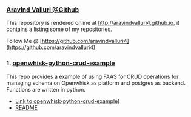 ### [Aravind Valluri @Github](https://github.com/aravindvalluri4)

This repository is rendered online at http://aravindvalluri4.github.io, it contains a listing some of my repositories.

Follow Me @ [https://github.com/aravindvalluri4](https://github.com/aravindvalluri4)

### 1. [openwhisk-python-crud-example](https://github.com/aravindvalluri4/openwhisk-python-crud-example)
This repo provides a example of using FAAS for CRUD operations for managing schema on Openwhisk as platform and postgres as backend. Functions are written in python.

* [Link to openwhisk-python-crud-example!](https://github.com/aravindvalluri4/openwhisk-python-crud-example)
* [README](https://github.com/aravindvalluri4/openwhisk-python-crud-example/blob/master/README.md)
